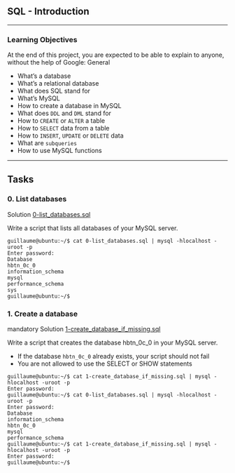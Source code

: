 ## SQL - Introduction

<hr>

### Learning Objectives

At the end of this project, you are expected to be able to explain to anyone, without the help of Google:
General

* What’s a database
* What’s a relational database
* What does SQL stand for
* What’s MySQL
* How to create a database in MySQL
* What does `DDL` and `DML` stand for
* How to `CREATE` or `ALTER` a table
* How to `SELECT` data from a table
* How to `INSERT`, `UPDATE` or `DELETE` data
* What are `subqueries`
* How to use MySQL functions

<hr>

## Tasks

### 0. List databases
Solution [0-list_databases.sql](./0-list_databases.sql) 

Write a script that lists all databases of your MySQL server.
```
guillaume@ubuntu:~/$ cat 0-list_databases.sql | mysql -hlocalhost -uroot -p
Enter password: 
Database                                                                                     
hbtn_0c_0                                                                                    
information_schema                                                                           
mysql                                                                                        
performance_schema                                                                           
sys        
guillaume@ubuntu:~/$ 
```


### 1. Create a database
mandatory
Solution [1-create_database_if_missing.sql](./1-create_database_if_missing.sql) 

Write a script that creates the database hbtn_0c_0 in your MySQL server.

* If the database `hbtn_0c_0` already exists, your script should not fail
* You are not allowed to use the SELECT or SHOW statements
```
guillaume@ubuntu:~/$ cat 1-create_database_if_missing.sql | mysql -hlocalhost -uroot -p
Enter password: 
guillaume@ubuntu:~/$ cat 0-list_databases.sql | mysql -hlocalhost -uroot -p
Enter password: 
Database
information_schema
hbtn_0c_0
mysql
performance_schema
guillaume@ubuntu:~/$ cat 1-create_database_if_missing.sql | mysql -hlocalhost -uroot -p
Enter password: 
guillaume@ubuntu:~/$ 
```